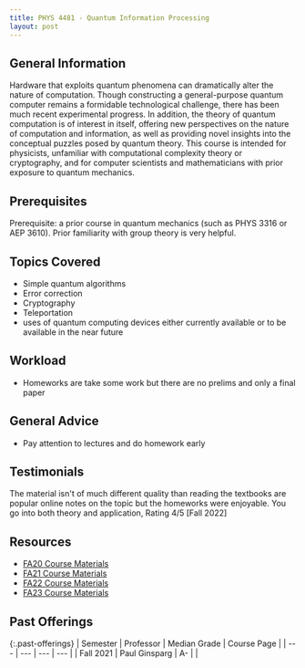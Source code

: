 ```yaml
---
title: PHYS 4481 - Quantum Information Processing
layout: post
---
```


<link rel="stylesheet" href="/main.css">

## General Information

Hardware that exploits quantum phenomena can dramatically alter the nature of computation. Though constructing a general-purpose quantum computer remains a formidable technological challenge, there has been much recent experimental progress. In addition, the theory of quantum computation is of interest in itself, offering new perspectives on the nature of computation and information, as well as providing novel insights into the conceptual puzzles posed by quantum theory. This course is intended for physicists, unfamiliar with computational complexity theory or cryptography, and for computer scientists and mathematicians with prior exposure to quantum mechanics. 


## Prerequisites

Prerequisite: a prior course in quantum mechanics (such as PHYS 3316 or AEP 3610). Prior familiarity with group theory is very helpful.

## Topics Covered

  - Simple quantum algorithms
  - Error correction
  - Cryptography
  - Teleportation
  - uses of quantum computing devices either currently available or to be available in the near future

## Workload

- Homeworks are take some work but there are no prelims and only a final paper 

## General Advice

- Pay attention to lectures and do homework early

## Testimonials
The material isn't of much different quality than reading the textbooks are popular online notes on the topic but the homeworks were enjoyable. You go into both theory and application, Rating 4/5 [Fall 2022]

## Resources
- [FA20 Course Materials](https://courses.cit.cornell.edu/physics4481-7681_2020fa/)
- [FA21 Course Materials](https://courses.cit.cornell.edu/physics4481-7681_2021fa/)
- [FA22 Course Materials](https://courses.cit.cornell.edu/physics4481-7681_2022fa/)
- [FA23 Course Materials](https://courses.cit.cornell.edu/physics4481-7681_2023fa/)


## Past Offerings

{:.past-offerings}
| Semester | Professor | Median Grade | Course Page |
| --- | --- | --- | --- |
| Fall 2021 | Paul Ginsparg | A- |  |
